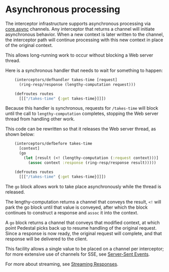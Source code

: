 <!--
 Copyright 2013 Relevance, Inc.
 Copyright 2014 Cognitect, Inc.

 The use and distribution terms for this software are covered by the
 Eclipse Public License 1.0 (http://opensource.org/licenses/eclipse-1.0)
 which can be found in the file epl-v10.html at the root of this distribution.

 By using this software in any fashion, you are agreeing to be bound by
 the terms of this license.

 You must not remove this notice, or any other, from this software.
-->

# Asynchronous processing

The interceptor infrastructure supports asynchronous processing via
[core.async](https://github.com/clojure/core.async) channels. Any
interceptor that returns a channel will initiate asynchronous
behavior. When a new context is later written to the channel, the
interceptor path will continue processing with this new context in
place of the original context.

This allows long-running work to occur without blocking a Web server
thread.

Here is a synchronous handler that needs to wait for something to happen:

```clj
    (interceptors/defhandler takes-time [request]
      (ring-resp/response (lengthy-computation request)))

    (defroutes routes
      [[["/takes-time" {:get takes-time}]]])
```

Because this handler is synchronous, requests for `/takes-time` will
block until the call to `lengthy-computation` completes, stopping the
Web server thread from handling other work.

This code can be rewritten so that it releases the Web server
thread, as shown below:

```clj
    (interceptors/defbefore takes-time
      [context]
      (go
        (let [result (<! (lengthy-computation (:request context)))]
          (assoc context :response (ring-resp/response result)))))

    (defroutes routes
      [[["/takes-time" {:get takes-time}]]])
```

The `go` block allows work to take place asynchronously while the
thread is released.

The lengthy-computation returns a channel that
conveys the result, `<!` will park the go block until that value is conveyed,
after which the block continues to construct a response and `assoc` it
into the context.

A `go` block returns a channel that conveys that modified context, at
which point Pedestal picks back up to resume handling of the original request.
Since a response is now ready, the original request will
complete, and that response will be delivered to the client.

This facility allows a single value to be placed on a channel per
interceptor; for more extensive use of channels for SSE, see
[Server-Sent Events](service-sse.md).

For more about streaming, see
[Streaming Responses](service-streaming.md).
